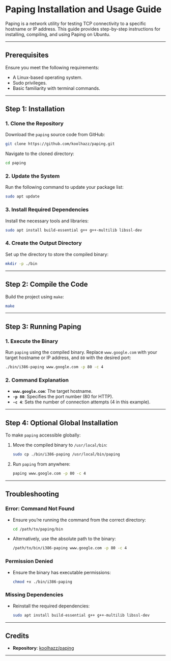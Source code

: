 # **Paping Installation and Usage Guide**

Paping is a network utility for testing TCP connectivity to a specific hostname or IP address. This guide provides step-by-step instructions for installing, compiling, and using Paping on Ubuntu.

---

## **Prerequisites**
Ensure you meet the following requirements:
- A Linux-based operating system.
- Sudo privileges.
- Basic familiarity with terminal commands.

---

## **Step 1: Installation**

### **1. Clone the Repository**
Download the `paping` source code from GitHub:
```bash
git clone https://github.com/koolhazz/paping.git
```

Navigate to the cloned directory:
```bash
cd paping
```

### **2. Update the System**
Run the following command to update your package list:
```bash
sudo apt update
```

### **3. Install Required Dependencies**
Install the necessary tools and libraries:
```bash
sudo apt install build-essential g++ g++-multilib libssl-dev
```

### **4. Create the Output Directory**
Set up the directory to store the compiled binary:
```bash
mkdir -p ./bin
```

---

## **Step 2: Compile the Code**
Build the project using `make`:
```bash
make
```

---

## **Step 3: Running Paping**

### **1. Execute the Binary**
Run `paping` using the compiled binary. Replace `www.google.com` with your target hostname or IP address, and `80` with the desired port:
```bash
./bin/i386-paping www.google.com -p 80 -c 4
```

### **2. Command Explanation**
- **`www.google.com`**: The target hostname.
- **`-p 80`**: Specifies the port number (80 for HTTP).
- **`-c 4`**: Sets the number of connection attempts (4 in this example).

---

## **Step 4: Optional Global Installation**
To make `paping` accessible globally:
1. Move the compiled binary to `/usr/local/bin`:
   ```bash
   sudo cp ./bin/i386-paping /usr/local/bin/paping
   ```
2. Run `paping` from anywhere:
   ```bash
   paping www.google.com -p 80 -c 4
   ```

---

## **Troubleshooting**

### **Error: Command Not Found**
- Ensure you’re running the command from the correct directory:
  ```bash
  cd /path/to/paping/bin
  ```
- Alternatively, use the absolute path to the binary:
  ```bash
  /path/to/bin/i386-paping www.google.com -p 80 -c 4
  ```

### **Permission Denied**
- Ensure the binary has executable permissions:
  ```bash
  chmod +x ./bin/i386-paping
  ```

### **Missing Dependencies**
- Reinstall the required dependencies:
  ```bash
  sudo apt install build-essential g++ g++-multilib libssl-dev
  ```

---

## **Credits**
- **Repository**: [koolhazz/paping](https://github.com/koolhazz/paping)

--- 
```
